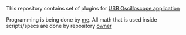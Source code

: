 This repository contains set of plugins for [USB Oscilloscope application](http://injectorservice.com.ua/)

Programming is being done by [me](https://bitbucket.org/ZuBB). All math that is used inside scripts/specs are done by repository [owner](https://bitbucket.org/vkizima)

